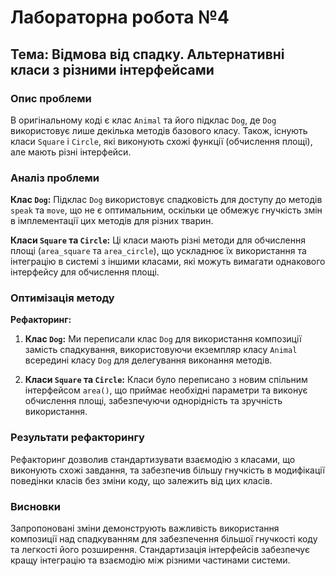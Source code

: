 # Лабораторна робота №4
## Тема: Відмова від спадку. Альтернативні класи з різними інтерфейсами

### Опис проблеми
В оригінальному коді є клас `Animal` та його підклас `Dog`, де `Dog` використовує лише декілька методів базового класу. Також, існують класи `Square` і `Circle`, які виконують схожі функції (обчислення площі), але мають різні інтерфейси.

### Аналіз проблеми
**Клас `Dog`:**
Підклас `Dog` використовує спадковість для доступу до методів `speak` та `move`, що не є оптимальним, оскільки це обмежує гнучкість змін в імплементації цих методів для різних тварин.

**Класи `Square` та `Circle`:**
Ці класи мають різні методи для обчислення площі (`area_square` та `area_circle`), що ускладнює їх використання та інтеграцію в системі з іншими класами, які можуть вимагати однакового інтерфейсу для обчислення площі.

### Оптимізація методу
**Рефакторинг:**
1. **Клас `Dog`:**
   Ми переписали клас `Dog` для використання композиції замість спадкування, використовуючи екземпляр класу `Animal` всередині класу `Dog` для делегування виконання методів.

2. **Класи `Square` та `Circle`:**
   Класи було переписано з новим спільним інтерфейсом `area()`, що приймає необхідні параметри та виконує обчислення площі, забезпечуючи однорідність та зручність використання.

### Результати рефакторингу
Рефакторинг дозволив стандартизувати взаємодію з класами, що виконують схожі завдання, та забезпечив більшу гнучкість в модифікації поведінки класів без зміни коду, що залежить від цих класів.

### Висновки
Запропоновані зміни демонструють важливість використання композиції над спадкуванням для забезпечення більшої гнучкості коду та легкості його розширення. Стандартизація інтерфейсів забезпечує кращу інтеграцію та взаємодію між різними частинами системи.
